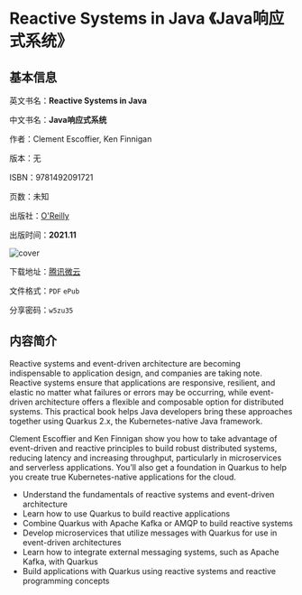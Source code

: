 # Reactive Systems in Java 《Java响应式系统》

## 基本信息

英文书名：**Reactive Systems in Java**

中文书名：**Java响应式系统**

作者：Clement Escoffier, Ken Finnigan

版本：无

ISBN：9781492091721

页数：未知

出版社：[O'Reilly](https://www.oreilly.com/library/view/reactive-systems-in/9781492091714/)

出版时间：**2021.11**

<img :src="$withBase('/images/reactive_systems_in_java.jpg')" alt="cover">

下载地址：[腾讯微云](https://share.weiyun.com/i53exhvq)

文件格式：`PDF` `ePub`

分享密码：`w5zu35`

## 内容简介

Reactive systems and event-driven architecture are becoming indispensable to application design, and companies are taking note. Reactive systems ensure that applications are responsive, resilient, and elastic no matter what failures or errors may be occurring, while event-driven architecture offers a flexible and composable option for distributed systems. This practical book helps Java developers bring these approaches together using Quarkus 2.x, the Kubernetes-native Java framework.

Clement Escoffier and Ken Finnigan show you how to take advantage of event-driven and reactive principles to build robust distributed systems, reducing latency and increasing throughput, particularly in microservices and serverless applications. You’ll also get a foundation in Quarkus to help you create true Kubernetes-native applications for the cloud.

- Understand the fundamentals of reactive systems and event-driven architecture
- Learn how to use Quarkus to build reactive applications
- Combine Quarkus with Apache Kafka or AMQP to build reactive systems
- Develop microservices that utilize messages with Quarkus for use in event-driven architectures
- Learn how to integrate external messaging systems, such as Apache Kafka, with Quarkus
- Build applications with Quarkus using reactive systems and reactive programming concepts